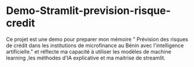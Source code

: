 # Demo-Stramlit-prevision-risque-credit
Ce projet est  une demo pour preparer mon mémoire " Prévision des risques de crédit dans les institutions de microfinance au Bénin avec l'intelligence artificielle." et réflecte ma capacité à utiliser les modèles de machine learning ,les méthodes d'IA explicative et ma maitrise de streamlit. 
